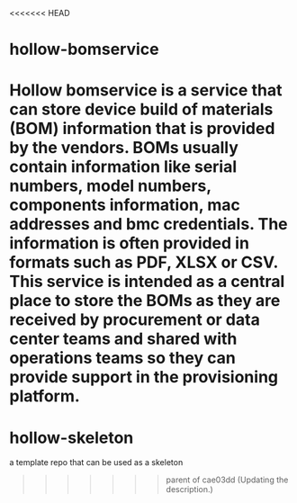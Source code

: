 <<<<<<< HEAD
# hollow-bomservice
Hollow bomservice is a service that can store device build of materials (BOM) information that is provided by the vendors.  BOMs usually contain information like serial numbers, model numbers, components information, mac addresses and bmc credentials.  The information is often provided in formats such as PDF, XLSX or CSV.  This service is intended as a central place to store the BOMs as they are received by procurement or data center teams and shared with operations teams so they can provide support in the provisioning platform. 
=======
# hollow-skeleton
a template repo that can be used as a skeleton 
>>>>>>> parent of cae03dd (Updating the description.)
